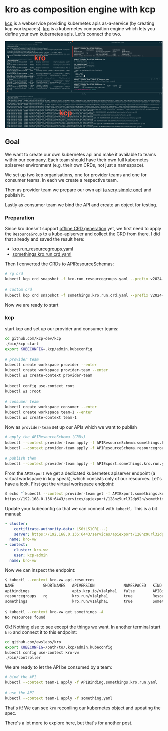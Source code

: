 # kro as composition engine with kcp
[kcp](https://github.com/kcp-dev/kcp) is a webservice providing kubernetes apis as-a-service (by creating kcp workspaces). [kro](https://github.com/awslabs/kro) is a kubernetes composition engine which lets you define your own kubernetes apis. Let's connect the two.

![kro-kcp.png](kro-kcp.png)

## Goal
We want to create our own kubernetes api and make it available to teams within our company. Each team should have their own full kubernetes apiserver environment (e.g. their own CRDs, not just a namespace).

We set up two kcp organisations, one for provider teams and one for consumer teams. In each we create a respective team.

Then as provider team we prepare our own api ([a very simple one](https://github.com/awslabs/kro/blob/v0.1.0/examples/defaults/rg.yaml)) and publish it. 

Lastly as consumer team we bind the API and create an object for testing.

### Preparation
Since kro doesn't support [offline CRD generation](https://github.com/awslabs/kro/issues/163) yet, we first need to apply the `ResourceGroup` to a kube-apiserver and collect the CRD from there. I did that already and saved the result here:
- [kro.run_resourcegroups.yaml](kro.run_resourcegroups.yaml)
- [somethings.kro.run.crd.yaml](somethings.kro.run.crd.yaml)

Then I converted the CRDs to APIResourceSchemas:
```bash
# rg crd
kubectl kcp crd snapshot -f kro.run_resourcegroups.yaml --prefix v2024-12-07 > APIResourceSchema.resourcegroups.kro.run.yaml

# custom crd
kubectl kcp crd snapshot -f somethings.kro.run.crd.yaml --prefix v2024-12-07 > APIResourceSchema.somethings.kro.run.yaml
```
Now we are ready to start

### kcp
start kcp and set up our provider and consumer teams:
```bash
cd github.com/kcp-dev/kcp
./bin/kcp start
export KUBECONFIG=.kcp/admin.kubeconfig

# provider team
kubectl create workspace provider --enter
kubectl create workspace provider-team --enter
kubectl ws create-context provider-team

kubectl config use-context root
kubectl ws :root

# consumer team
kubectl create workspace consumer --enter
kubectl create workspace team-1 --enter
kubectl ws create-context team-1
```
 
Now as `provider-team` set up our APIs which we want to publish
```bash
# apply the APIResourceSchema (CRDs)
kubectl --context provider-team apply -f APIResourceSchema.somethings.kro.run.yaml
kubectl --context provider-team apply -f APIResourceSchema.resourcegroups.kro.run.yaml

# publish them
kubectl --context provider-team apply -f APIExport.somethings.kro.run.yaml
```
From the `APIExport` we get a dedicated kubernetes apiserver endpoint (a virtual workspace in kcp speak), which consists only of our resources. Let's have a look. First get the virtual workspace endpoint:
```bash
$ echo "`kubectl --context provider-team get -f APIExport.somethings.kro.run.yaml -o=jsonpath='{.status.virtualWorkspaces[0].url}'`/clusters/*"
https://192.168.0.136:6443/services/apiexport/128nz9url32dp92n/somethings.kro.run/clusters/*
```
Update your kubeconfig so that we can connect with `kubectl`. This is a bit manual:
```yaml
- cluster:
    certificate-authority-data: LS0tLS1CR[...]
    server: https://192.168.0.136:6443/services/apiexport/128nz9url32dp92n/somethings.kro.run/clusters/*
  name: kro-vw
- context:
    cluster: kro-vw
    user: kcp-admin
  name: kro-vw
```
Now we can inspect the endpoint:
```bash
$ kubectl --context kro-vw api-resources
NAME             SHORTNAMES   APIVERSION             NAMESPACED   KIND
apibindings                   apis.kcp.io/v1alpha1   false        APIBinding
resourcegroups   rg           kro.run/v1alpha1       true         ResourceGroup
somethings                    kro.run/v1alpha1       true         Something

$ kubectl --context kro-vw get somethings -A
No resources found
```
Ok! Nothing else to see except the things we want. In another terminal start `kro` and connect it to this endpoint:
```bash
cd github.com/awslabs/kro
export KUBECONFIG=/path/to/.kcp/admin.kubeconfig
kubectl config use-context kro-vw
./bin/controller
```
We are ready to let the API be consumed by a team:
```bash
# bind the API
kubectl --context team-1 apply -f APIBinding.somethings.kro.run.yaml

# use the API
kubectl --context team-1 apply -f something.yaml
```
That's it! We can see `kro` reconiling our kubernetes object and updating the spec.

There's a lot more to explore here, but that's for another post.